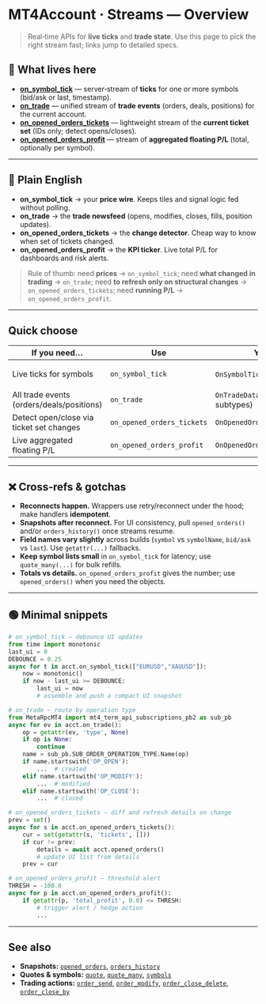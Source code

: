 # MT4Account · Streams — Overview

> Real‑time APIs for **live ticks** and **trade state**. Use this page to pick the right stream fast; links jump to detailed specs.

## 📁 What lives here

* **[on_symbol_tick](./on_symbol_tick.md)** — server‑stream of **ticks** for one or more symbols (bid/ask or last, timestamp).
* **[on_trade](./on_trade.md)** — unified stream of **trade events** (orders, deals, positions) for the current account.
* **[on_opened_orders_tickets](./on_opened_orders_tickets.md)** — lightweight stream of the **current ticket set** (IDs only; detect opens/closes).
* **[on_opened_orders_profit](./on_opened_orders_profit.md)** — stream of **aggregated floating P/L** (total, optionally per symbol).

---

## 🧭 Plain English

* **on_symbol_tick** → your **price wire**. Keeps tiles and signal logic fed without polling.
* **on_trade** → the **trade newsfeed** (opens, modifies, closes, fills, position updates).
* **on_opened_orders_tickets** → the **change detector**. Cheap way to know when set of tickets changed.
* **on_opened_orders_profit** → the **KPI ticker**. Live total P/L for dashboards and risk alerts.

> Rule of thumb: need **prices** → `on_symbol_tick`; need **what changed in trading** → `on_trade`; need **to refresh only on structural changes** → `on_opened_orders_tickets`; need **running P/L** → `on_opened_orders_profit`.

---

## Quick choose

| If you need…                              | Use                        | Yields                         | Key inputs / notes                                  |
| ----------------------------------------- | -------------------------- | ------------------------------ | --------------------------------------------------- |
| Live ticks for symbols                    | `on_symbol_tick`           | `OnSymbolTickData` (per tick)  | `symbols: list[str]`, optional `cancellation_event` |
| All trade events (orders/deals/positions) | `on_trade`                 | `OnTradeData` (mixed subtypes) | *(none)* + optional `cancellation_event`            |
| Detect open/close via ticket set changes  | `on_opened_orders_tickets` | `OnOpenedOrdersTicketsData`    | *(none)* + optional `cancellation_event`            |
| Live aggregated floating P/L              | `on_opened_orders_profit`  | `OnOpenedOrdersProfitData`     | *(none)* + optional `cancellation_event`            |

---

## ❌ Cross‑refs & gotchas

* **Reconnects happen.** Wrappers use retry/reconnect under the hood; make handlers **idempotent**.
* **Snapshots after reconnect.** For UI consistency, pull `opened_orders()` and/or `orders_history()` once streams resume.
* **Field names vary slightly** across builds (`symbol` vs `symbolName`, `bid/ask` vs `last`). Use `getattr(...)` fallbacks.
* **Keep symbol lists small** in `on_symbol_tick` for latency; use `quote_many(...)` for bulk refills.
* **Totals vs details.** `on_opened_orders_profit` gives the number; use `opened_orders()` when you need the objects.

---

## 🟢 Minimal snippets

```python
# on_symbol_tick — debounce UI updates
from time import monotonic
last_ui = 0
DEBOUNCE = 0.25
async for t in acct.on_symbol_tick(["EURUSD","XAUUSD"]):
    now = monotonic()
    if now - last_ui >= DEBOUNCE:
        last_ui = now
        # assemble and push a compact UI snapshot
```

```python
# on_trade — route by operation type
from MetaRpcMT4 import mt4_term_api_subscriptions_pb2 as sub_pb
async for ev in acct.on_trade():
    op = getattr(ev, 'type', None)
    if op is None:
        continue
    name = sub_pb.SUB_ORDER_OPERATION_TYPE.Name(op)
    if name.startswith('OP_OPEN'):
        ...  # created
    elif name.startswith('OP_MODIFY'):
        ...  # modified
    elif name.startswith('OP_CLOSE'):
        ...  # closed
```

```python
# on_opened_orders_tickets — diff and refresh details on change
prev = set()
async for s in acct.on_opened_orders_tickets():
    cur = set(getattr(s, 'tickets', []))
    if cur != prev:
        details = await acct.opened_orders()
        # update UI list from details
    prev = cur
```

```python
# on_opened_orders_profit — threshold alert
THRESH = -100.0
async for p in acct.on_opened_orders_profit():
    if getattr(p, 'total_profit', 0.0) <= THRESH:
        # trigger alert / hedge action
        ...
```

---

## See also

* **Snapshots:** [`opened_orders`](../Orders_Positions_History/opened_orders.md), [`orders_history`](../Orders_Positions_History/orders_history.md)
* **Quotes & symbols:** [`quote`](../Market_quota_symbols/quote.md), [`quote_many`](../Market_quota_symbols/quote_many.md), [`symbols`](../Market_quota_symbols/symbols.md)
* **Trading actions:** [`order_send`](../Trading_Actions/order_send.md), [`order_modify`](../Trading_Actions/order_modify.md), [`order_close_delete`](../Trading_Actions/order_close_delete.md), [`order_close_by`](../Trading_Actions/order_close_by.md)
